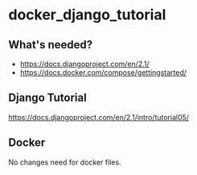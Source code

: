 # docker_django_tutorial

## What's needed?
* https://docs.djangoproject.com/en/2.1/
* https://docs.docker.com/compose/gettingstarted/

## Django Tutorial
https://docs.djangoproject.com/en/2.1/intro/tutorial05/

## Docker
No changes need for docker files.
